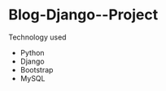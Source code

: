<h1> Blog-Django--Project </h1>
<p>Technology used</p>
<ul>
<li>Python</li>
<li>Django</li>
<li>Bootstrap</li>
<li>MySQL</li>
</ul>
